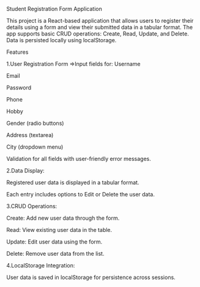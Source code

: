 Student Registration Form Application

This project is a React-based application that allows users to register their details using a form and view their submitted data in a tabular format. The app supports basic CRUD operations: Create, Read, Update, and Delete. Data is persisted locally using localStorage.

Features

1.User Registration Form
 =>Input fields for:
  Username
  
  Email
  
  Password
  
  Phone
  
  Hobby 
  
  Gender (radio buttons)
  
  Address (textarea)
  
  City (dropdown menu)
  
  Validation for all fields with user-friendly error messages.
  
2.Data Display:


  Registered user data is displayed in a tabular format.
  
  Each entry includes options to Edit or Delete the user data.
  
  
3.CRUD Operations:


  Create: Add new user data through the form.
  
  Read: View existing user data in the table.
  
  Update: Edit user data using the form.
  
  Delete: Remove user data from the list.
  

4.LocalStorage Integration:


  User data is saved in localStorage for persistence across sessions.
  

